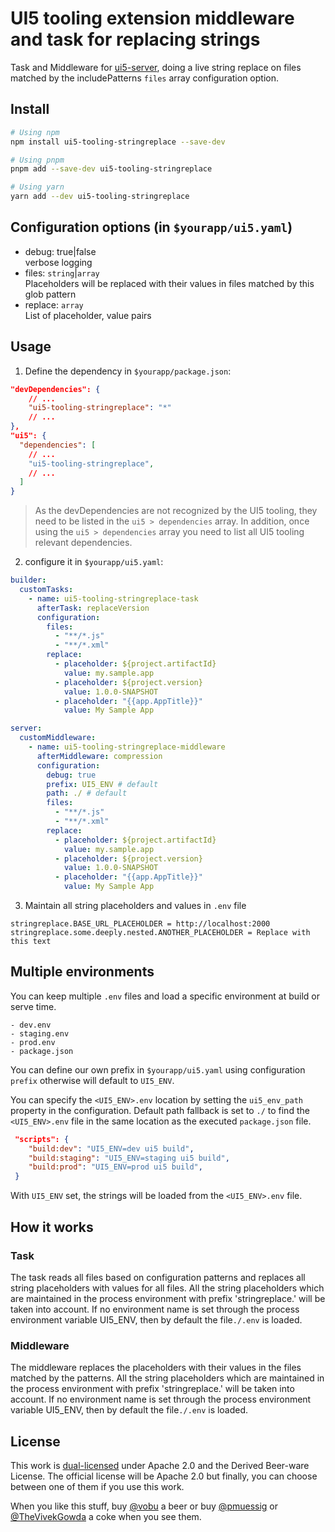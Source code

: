 # UI5 tooling extension middleware and task for replacing strings

Task and Middleware for [ui5-server](https://github.com/SAP/ui5-server), doing a live string replace on files matched by the includePatterns `files` array configuration option.

## Install

```bash
# Using npm
npm install ui5-tooling-stringreplace --save-dev

# Using pnpm
pnpm add --save-dev ui5-tooling-stringreplace

# Using yarn
yarn add --dev ui5-tooling-stringreplace
```

## Configuration options (in `$yourapp/ui5.yaml`)

- debug: true|false  
  verbose logging
- files: `string`|`array`  
  Placeholders will be replaced with their values in files matched by this glob pattern
- replace: `array`  
  List of placeholder, value pairs

## Usage

1. Define the dependency in `$yourapp/package.json`:

```json
"devDependencies": {
    // ...
    "ui5-tooling-stringreplace": "*"
    // ...
},
"ui5": {
  "dependencies": [
    // ...
    "ui5-tooling-stringreplace",
    // ...
  ]
}
```

> As the devDependencies are not recognized by the UI5 tooling, they need to be listed in the `ui5 > dependencies` array. In addition, once using the `ui5 > dependencies` array you need to list all UI5 tooling relevant dependencies.

2. configure it in `$yourapp/ui5.yaml`:

```yaml
builder:
  customTasks:
    - name: ui5-tooling-stringreplace-task
      afterTask: replaceVersion
      configuration:
        files:
          - "**/*.js"
          - "**/*.xml"
        replace:
          - placeholder: ${project.artifactId}
            value: my.sample.app
          - placeholder: ${project.version}
            value: 1.0.0-SNAPSHOT
          - placeholder: "{{app.AppTitle}}"
            value: My Sample App

server:
  customMiddleware:
    - name: ui5-tooling-stringreplace-middleware
      afterMiddleware: compression
      configuration:
        debug: true
        prefix: UI5_ENV # default
        path: ./ # default
        files:
          - "**/*.js"
          - "**/*.xml"
        replace:
          - placeholder: ${project.artifactId}
            value: my.sample.app
          - placeholder: ${project.version}
            value: 1.0.0-SNAPSHOT
          - placeholder: "{{app.AppTitle}}"
            value: My Sample App
```

3. Maintain all string placeholders and values in `.env` file

```env
stringreplace.BASE_URL_PLACEHOLDER = http://localhost:2000
stringreplace.some.deeply.nested.ANOTHER_PLACEHOLDER = Replace with this text
```

## Multiple environments

You can keep multiple `.env` files and load a specific environment at build or serve time.

```
- dev.env
- staging.env
- prod.env
- package.json
```

You can define our own prefix in `$yourapp/ui5.yaml` using configuration `prefix` otherwise will default to `UI5_ENV`.

You can specify the `<UI5_ENV>.env` location by setting the `ui5_env_path` property in the configuration. Default path fallback is set to `./` to find the `<UI5_ENV>.env` file in the same location as the executed `package.json` file.  

```json
 "scripts": {
    "build:dev": "UI5_ENV=dev ui5 build",
    "build:staging": "UI5_ENV=staging ui5 build",
    "build:prod": "UI5_ENV=prod ui5 build",
 }
```

With `UI5_ENV` set, the strings will be loaded from the `<UI5_ENV>.env` file.

## How it works

### Task

The task reads all files based on configuration patterns and replaces all string placeholders with values for all files. All the string placeholders which are maintained in the process environment with prefix 'stringreplace.' will be taken into account. If no environment name is set through the process environment variable UI5_ENV, then by default the file`./.env` is loaded.

### Middleware

The middleware replaces the placeholders with their values in the files matched by the patterns. All the string placeholders which are maintained in the process environment with prefix 'stringreplace.' will be taken into account. If no environment name is set through the process environment variable UI5_ENV, then by default the file`./.env` is loaded.

## License

This work is [dual-licensed](../../LICENSE) under Apache 2.0 and the Derived Beer-ware License. The official license will be Apache 2.0 but finally, you can choose between one of them if you use this work.

When you like this stuff, buy [@vobu](https://twitter.com/vobu) a beer or buy [@pmuessig](https://twitter.com/pmuessig) or [@TheVivekGowda](https://twitter.com/TheVivekGowda) a coke when you see them.
